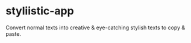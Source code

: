 # styliistic-app
Convert normal texts into creative &amp; eye-catching stylish texts to copy &amp; paste.
